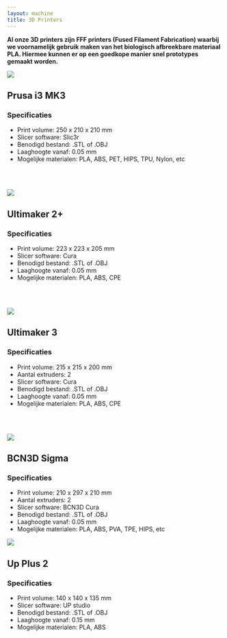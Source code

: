 ```yaml
---
layout: machine
title: 3D Printers
---
```


**Al onze 3D printers zijn FFF printers (Fused Filament Fabrication) waarbij we voornamelijk gebruik maken van het biologisch afbreekbare materiaal PLA. Hiermee kunnen er op een goedkope manier snel prototypes gemaakt worden.**


![](img/prusa.jpg)

## Prusa i3 MK3

### Specificaties

- Print volume: 250 x 210 x 210 mm
- Slicer software: Slic3r
- Benodigd bestand: .STL of .OBJ
- Laaghoogte vanaf: 0.05 mm
- Mogelijke materialen: PLA, ABS, PET, HIPS, TPU, Nylon, etc

<br/>
<br/>

![](img/ultimaker2.jpg)

## Ultimaker 2+

### Specificaties

- Print volume: 223 x 223 x 205 mm
- Slicer software: Cura
- Benodigd bestand: .STL of .OBJ
- Laaghoogte vanaf: 0.05 mm
- Mogelijke materialen: PLA, ABS, CPE

<br/>
<br/>

![](img/ultimaker3.jpg)

## Ultimaker 3 

### Specificaties

- Print volume: 215 x 215 x 200 mm 
- Aantal extruders: 2 
- Slicer software: Cura 
- Benodigd bestand: .STL of .OBJ 
- Laaghoogte vanaf: 0.05 mm 
- Mogelijke materialen: PLA, ABS, CPE 

<br/>
<br/>

![](img/bcn3d.jpg)

## BCN3D Sigma

### Specificaties

- Print volume: 210 x 297 x 210 mm
- Aantal extruders: 2
- Slicer software: BCN3D Cura
- Benodigd bestand: .STL of .OBJ
- Laaghoogte vanaf: 0.05 mm
- Mogelijke materialen: PLA, ABS, PVA, TPE, HIPS, etc

![](img/upplus2.jpg)

## Up Plus 2

### Specificaties

- Print volume: 140 x 140 x 135 mm 
- Slicer software: UP studio 
- Benodigd bestand: .STL of .OBJ 
- Laaghoogte vanaf: 0.15 mm 
- Mogelijke materialen: PLA, ABS 

